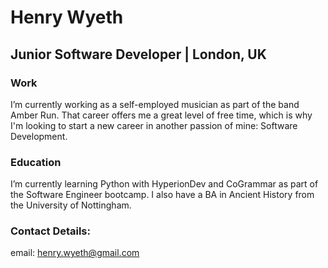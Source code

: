 #                           Henry Wyeth
## Junior Software Developer    |    London, UK


### Work
I’m currently working as a self-employed musician as part of the band Amber Run. That career offers me a great level of free time, which is why I'm looking to start a new career in another passion of mine: Software Development.

### Education
I’m currently learning Python with HyperionDev and CoGrammar as part of the Software Engineer bootcamp. I also have a BA in Ancient History from the University of Nottingham.

### Contact Details:
email: henry.wyeth@gmail.com

<!--
**HenryWyeth/HenryWyeth** is a ✨ _special_ ✨ repository because its `README.md` (this file) appears on your GitHub profile.


The background color is `#fffffff` for light mode and `#034694` for dark mode.


Here are some ideas to get you started:

- 🔭 I’m currently working on ...
- 🌱 I’m currently learning ...
- 👯 I’m looking to collaborate on ...
- 🤔 I’m looking for help with ...
- 💬 Ask me about ...
- 📫 How to reach me: ...
- 😄 Pronouns: ...
- ⚡ Fun fact: ...
-->
